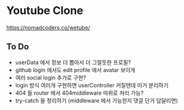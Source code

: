 # Youtube Clone

https://nomadcoders.co/wetube/

## To Do

- userData 에서 정보 더 뽑아서 더 그럴듯한 프로필?
- github login 에서도 edit profile 에서 avatar 보이게
- 여러 social login 추가로 구현?
- login 방식 여러개 구현하면 userController 커질텐데 이거 분리하기
- 404 들 router 에서 404middleware 따위로 처리 가능?
- try-catch 들 정리하기 (middleware 에서 가능한지 댓글 단거 답달리면)
